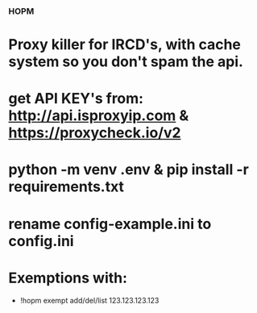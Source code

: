 ### HOPM
# Proxy killer for IRCD's, with cache system so you don't spam the api.

# get API KEY's from: http://api.isproxyip.com & https://proxycheck.io/v2 <br>

# python -m venv .env & pip install -r requirements.txt

# rename config-example.ini to config.ini

# Exemptions with:

* !hopm exempt add/del/list 123.123.123.123